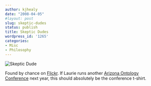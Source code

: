 ```yaml
---
author: kjhealy
date: "2008-04-05"
#layout: post
slug: skeptic-dudes
status: publish
title: Skeptic Dudes
wordpress_id: '1265'
categories:
- Misc
- Philosophy
---
```


![Skeptic Dude](http://www.kieranhealy.org/files/misc/skepticdude.jpg)

Found by chance on [Flickr](http://flickr.com/photos/iamthebestartist/63234072/). If Laurie runs another [Arizona Ontology Conference](http://aoc.web.arizona.edu/) next year, this should absolutely be the conference t-shirt.
